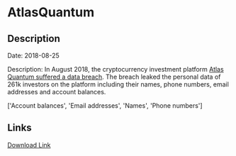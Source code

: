 # AtlasQuantum

## Description

Date: 2018-08-25

Description:
In August 2018, the cryptocurrency investment platform <a href="https://www.facebook.com/notes/atlas-quantum/comunicado-importante/2196456297259749/" target="_blank" rel="noopener">Atlas Quantum suffered a data breach</a>. The breach leaked the personal data of 261k investors on the platform including their names, phone numbers, email addresses and account balances.


['Account balances', 'Email addresses', 'Names', 'Phone numbers']

## Links

[Download Link](https://link-to.net/1229997/748.5397655740211/dynamic/?r=aHR0cHM6Ly93d3cubWVkaWFmaXJlLmNvbS92aWV3LzVkVkg0UHlRQmRzdmJlWi9hdGxhc3F1YW50dW0uY29tL2ZpbGU=)